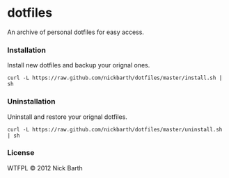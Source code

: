 # dotfiles

An archive of personal dotfiles for easy access.

### Installation

Install new dotfiles and backup your orignal ones.

```terminal
curl -L https://raw.github.com/nickbarth/dotfiles/master/install.sh | sh
```

### Uninstallation

Uninstall and restore your orignal dotfiles.

```terminal
curl -L https://raw.github.com/nickbarth/dotfiles/master/uninstall.sh | sh
```

### License
WTFPL &copy; 2012 Nick Barth
